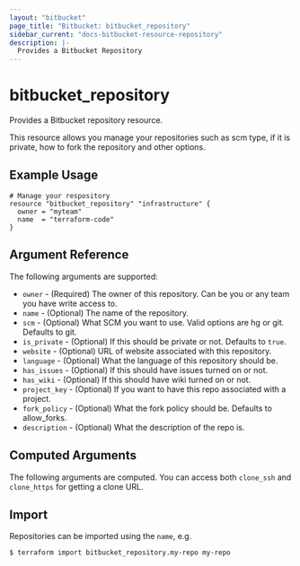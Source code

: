 ```yaml
---
layout: "bitbucket"
page_title: "Bitbucket: bitbucket_repository"
sidebar_current: "docs-bitbucket-resource-repository"
description: |-
  Provides a Bitbucket Repository
---
```


# bitbucket\_repository

Provides a Bitbucket repository resource.

This resource allows you manage your repositories such as scm type, if it is
private, how to fork the repository and other options.

## Example Usage

```
# Manage your respository
resource "bitbucket_repository" "infrastructure" {
  owner = "myteam"
  name  = "terraform-code"
}
```

## Argument Reference

The following arguments are supported:

* `owner` - (Required) The owner of this repository. Can be you or any team you
  have write access to.
* `name` - (Optional) The name of the repository.
* `scm` - (Optional) What SCM you want to use. Valid options are hg or git.
  Defaults to git.
* `is_private` - (Optional) If this should be private or not. Defaults to `true`.
* `website` - (Optional) URL of website associated with this repository.
* `language` - (Optional) What the language of this repository should be.
* `has_issues` - (Optional) If this should have issues turned on or not.
* `has_wiki` - (Optional) If this should have wiki turned on or not.
* `project_key` - (Optional) If you want to have this repo associated with a
  project.
* `fork_policy` - (Optional) What the fork policy should be. Defaults to
  allow_forks.
* `description` - (Optional) What the description of the repo is.

## Computed Arguments

The following arguments are computed. You can access both `clone_ssh` and
`clone_https` for getting a clone URL.

## Import

Repositories can be imported using the `name`, e.g.

```
$ terraform import bitbucket_repository.my-repo my-repo
```
